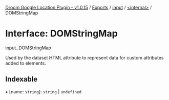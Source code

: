 [Droom Google Location Plugin - v1.0.15](../README.md) / [Exports](../modules.md) / [input](../modules/input.md) / [<internal\>](../modules/input._internal_.md) / DOMStringMap

# Interface: DOMStringMap

[input](../modules/input.md).[<internal>](../modules/input._internal_.md).DOMStringMap

Used by the dataset HTML attribute to represent data for custom attributes added to elements.

## Indexable

▪ [name: `string`]: `string` \| `undefined`
